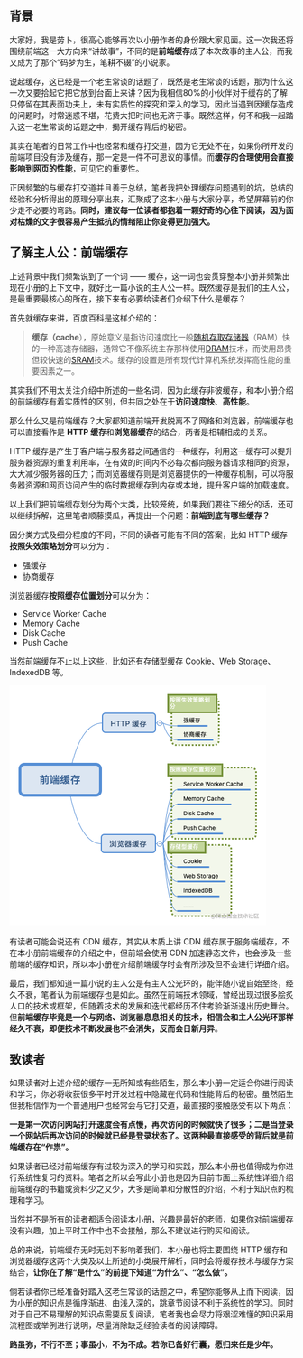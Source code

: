  ## 背景

大家好，我是劳卜，很高心能够再次以小册作者的身份跟大家见面。这一次我还将围绕前端这一大方向来“讲故事”，不同的是**前端缓存**成了本次故事的主人公，而我又成为了那个“码梦为生，笔耕不辍”的小说家。

说起缓存，这已经是一个老生常谈的话题了，既然是老生常谈的话题，那为什么这一次又要拾起它把它放到台面上来讲？因为我相信80%的小伙伴对于缓存的了解只停留在其表面功夫上，未有实质性的探究和深入的学习，因此当遇到因缓存造成的问题时，时常迷惑不堪，花费大把时间也无济于事。既然这样，何不和我一起踏入这一老生常谈的话题之中，揭开缓存背后的秘密。

其实在笔者的日常工作中也经常和缓存打交道，因为它无处不在，如果你所开发的前端项目没有涉及缓存，那一定是一件不可思议的事情。而**缓存的合理使用会直接影响到网页的性能**，可见它的重要性。

正因频繁的与缓存打交道并且善于总结，笔者我把处理缓存问题遇到的坑，总结的经验和分析得出的原理分享出来，汇聚成了这本小册与大家分享，希望屏幕前的你少走不必要的弯路。**同时，建议每一位读者都抱着一颗好奇的心往下阅读，因为面对枯燥的文字很容易产生抵抗的情绪阻止你变得更加强大。**

## 了解主人公：前端缓存

上述背景中我们频繁说到了一个词 —— 缓存，这一词也会贯穿整本小册并频繁出现在小册的上下文中，就好比一篇小说的主人公一样。既然缓存是我们的主人公，是最重要最核心的所在，接下来有必要给读者们介绍下什么是缓存？

首先就缓存来讲，百度百科是这样介绍的：

> **缓存（cache**），原始意义是指访问速度比一般[随机存取存储器](https://baike.baidu.com/item/%E9%9A%8F%E6%9C%BA%E5%AD%98%E5%8F%96%E5%AD%98%E5%82%A8%E5%99%A8)（RAM）快的一种高速存储器，通常它不像系统主存那样使用[DRAM](https://baike.baidu.com/item/DRAM)技术，而使用昂贵但较快速的[SRAM](https://baike.baidu.com/item/SRAM)技术。缓存的设置是所有现代计算机系统发挥高性能的重要因素之一。

其实我们不用太关注介绍中所述的一些名词，因为此缓存非彼缓存，和本小册介绍的前端缓存有着实质性的区别，但共同之处在于**访问速度快**、**高性能**。

那么什么又是前端缓存？大家都知道前端开发脱离不了网络和浏览器，前端缓存也可以直接看作是
**HTTP 缓存**和**浏览器缓存**的结合，两者是相辅相成的关系。

HTTP 缓存是产生于客户端与服务器之间通信的一种缓存，利用这一缓存可以提升服务器资源的重复利用率，在有效的时间内不必每次都向服务器请求相同的资源，大大减少服务器的压力；而浏览器缓存则是浏览器提供的一种缓存机制，可以将服务器资源和网页访问产生的临时数据缓存到内存或本地，提升客户端的加载速度。

以上我们把前端缓存划分为两个大类，比较笼统，如果我们要往下细分的话，还可以继续拆解，这里笔者顺藤摸瓜，再提出一个问题：**前端到底有哪些缓存？**

因分类方式及细分程度的不同，不同的读者可能有不同的答案，比如 HTTP 缓存**按照失效策略划分**可以分为：

- 强缓存
- 协商缓存

浏览器缓存**按照缓存位置划分**可以分为：

- Service Worker Cache
- Memory Cache
- Disk Cache
- Push Cache

当然前端缓存不止以上这些，比如还有存储型缓存 Cookie、Web Storage、IndexedDB 等。

![前端缓存.png](./images/63ce805fb7074cbe92e04d00a1ff75b9~tplv-k3u1fbpfcp-watermark.image.png)

有读者可能会说还有 CDN 缓存，其实从本质上讲 CDN 缓存属于服务端缓存，不在本小册前端缓存的介绍之中，但前端会使用 CDN 加速静态文件，也会涉及一些前端的缓存知识，所以本小册在介绍前端缓存时会有所涉及但不会进行详细介绍。

最后，我们都知道一篇小说的主人公是有主人公光环的，能伴随小说自始至终，经久不衰，笔者认为前端缓存也是如此。虽然在前端技术领域，曾经出现过很多脍炙人口的技术或框架，但随着技术的发展和迭代都经历不住考验渐渐退出历史舞台。但**前端缓存毕竟是一个与网络、浏览器息息相关的技术，相信会和主人公光环那样经久不衰，即便技术不断发展也不会消失，反而会日新月异**。

## 致读者

如果读者对上述介绍的缓存一无所知或有些陌生，那么本小册一定适合你进行阅读和学习，你必将收获很多平时开发过程中隐藏在代码和性能背后的秘密。虽然陌生但我相信作为一个普通用户也经常会与它打交道，最直接的接触感受有以下两点：

**一是第一次访问网站打开速度会有点慢，再次访问的时候就快了很多；二是当登录一个网站后再次访问的时候就已经是登录状态了。这两种最直接感受的背后就是前端缓存在“作祟”。**

如果读者已经对前端缓存有过较为深入的学习和实践，那么本小册也值得成为你进行系统性复习的资料。笔者之所以会写此小册也是因为目前市面上系统性详细介绍前端缓存的书籍或资料少之又少，大多是简单和分散性的介绍，不利于知识点的梳理和学习。

当然并不是所有的读者都适合阅读本小册，兴趣是最好的老师，如果你对前端缓存没有兴趣，加上平时工作中也不会接触，那么不建议进行购买和阅读。

总的来说，前端缓存无时无刻不影响着我们，本小册也将主要围绕 HTTP 缓存和浏览器缓存这两个大类及以上所述的小类展开解析，同时会将缓存技术与缓存方案结合，**让你在了解“是什么”的前提下知道“为什么”、“怎么做”。**

倘若读者你已经准备好踏入这老生常谈的话题之中，希望你能够从上而下阅读，因为小册的知识点是循序渐进、由浅入深的，跳章节阅读不利于系统性的学习。同时对于自己不易理解的知识点需要反复阅读，笔者我也会尽力将艰涩难懂的知识采用流程图或举例进行说明，尽量消除缺乏经验读者的阅读障碍。

**路虽弥，不行不至；事虽小，不为不成。若你已备好行囊，愿归来任是少年。**

